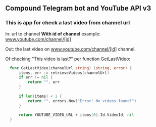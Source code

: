 ## Сompound Telegram bot and YouTube API v3

### This is app for check a last video from channel url

In: url to channel **With id of channel** example: www.youtube.com/channel/[id]
  
Out: the last video on www.youtube.com/channel/[id] channel.

Of checking "This video is last?" per function GetLastVideo:
  ```go
	func GetLastVideo(channelUrl string) (string, error) {
  		items, err := retrieveVideos(channelUrl)
		if err != nil {
			return "", err
		}
	
		if len(items) < 1 {
			return "", errors.New("Error! No videos found!")
		}
	
		return YOUTUBE_VIDEO_URL + items[0].Id.VideoId, nil
	}
  ```
